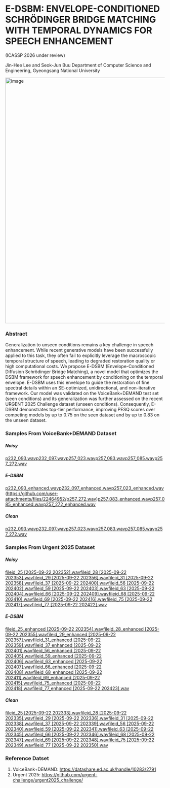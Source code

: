 # E-DSBM: ENVELOPE-CONDITIONED SCHRÖDINGER BRIDGE MATCHING WITH TEMPORAL DYNAMICS FOR SPEECH ENHANCEMENT
(ICASSP 2026 under review)

Jin-Hee Lee and Seok-Jun Buu
Department of Computer Science and Engineering, Gyeongsang National University

<img width="1601" height="774" alt="image" src="https://github.com/user-attachments/assets/10e66a43-94ef-4de6-8a8a-31c0df7ff12e" />


### Abstract 
Generalization to unseen conditions remains a key challenge in speech enhancement. While recent generative models have been successfully applied to this task, they often fail to explicitly leverage the macroscopic temporal structure of speech, leading to degraded restoration quality or high computational costs. We propose E-DSBM (Envelope-Conditioned Diffusion Schrödinger Bridge Matching), a novel model that optimizes the DSBM framework for speech enhancement by conditioning on the temporal envelope. E-DSBM uses this envelope to guide the restoration of fine spectral details within an SE-optimized, unidirectional, and non-iterative framework. Our model was validated on the VoiceBank+DEMAND test set (seen conditions) and its generalization was further assessed on the recent URGENT 2025 Challenge dataset (unseen conditions). Consequently, E-DSBM demonstrates top-tier performance, improving PESQ scores over competing models by up to 0.75 on the seen dataset and by up to 0.83 on the unseen dataset.

### Samples From VoiceBank+DEMAND Dataset
##### Noisy
[p232_093.wav](https://github.com/user-attachments/files/22464943/p232_093.wav)[p232_097.wav](https://github.com/user-attachments/files/22464944/p232_097.wav)[p257_023.wav](https://github.com/user-attachments/files/22464947/p257_023.wav)[p257_083.wav](https://github.com/user-attachments/files/22464950/p257_083.wav)[p257_085.wav](https://github.com/user-attachments/files/22464951/p257_085.wav)[p257_272.wav](https://github.com/user-attachments/files/22465152/p257_272.wav)


##### E-DSBM
[p232_093_enhanced.wav](https://github.com/user-attachments/files/22464955/p232_093_enhanced.wav)[p232_097_enhanced.wav](https://github.com/user-attachments/files/22464957/p232_097_enhanced.wav)[p257_023_enhanced.wav](https://github.com/user-attachments/files/22464959/p257_023_enhanced.wav)(https://github.com/user-attachments/files/22464952/p257_272.wav)[p257_083_enhanced.wav](https://github.com/user-attachments/files/22464960/p257_083_enhanced.wav)[p257_085_enhanced.wav](https://github.com/user-attachments/files/22464962/p257_085_enhanced.wav)[p257_272_enhanced.wav](https://github.com/user-attachments/files/22464963/p257_272_enhanced.wav)
##### Clean
[p232_093.wav](https://github.com/user-attachments/files/22464899/p232_093.wav)[p232_097.wav](https://github.com/user-attachments/files/22464923/p232_097.wav)[p257_023.wav](https://github.com/user-attachments/files/22464926/p257_023.wav)[p257_083.wav](https://github.com/user-attachments/files/22464931/p257_083.wav)[p257_085.wav](https://github.com/user-attachments/files/22464933/p257_085.wav)[p257_272.wav](https://github.com/user-attachments/files/22464938/p257_272.wav)


### Samples From Urgent 2025 Dataset
##### Noisy
[fileid_25 [2025-09-22 202352].wav](https://github.com/user-attachments/files/22465041/fileid_25.2025-09-22.202352.wav)[fileid_28 [2025-09-22 202353].wav](https://github.com/user-attachments/files/22465044/fileid_28.2025-09-22.202353.wav)[fileid_29 [2025-09-22 202356].wav](https://github.com/user-attachments/files/22465049/fileid_29.2025-09-22.202356.wav)[fileid_31 [2025-09-22 202358].wav](https://github.com/user-attachments/files/22465050/fileid_31.2025-09-22.202358.wav)[fileid_37 [2025-09-22 202400].wav](https://github.com/user-attachments/files/22465051/fileid_37.2025-09-22.202400.wav)[fileid_56 [2025-09-22 202402].wav](https://github.com/user-attachments/files/22465052/fileid_56.2025-09-22.202402.wav)[fileid_59 [2025-09-22 202403].wav](https://github.com/user-attachments/files/22465054/fileid_59.2025-09-22.202403.wav)[fileid_63 [2025-09-22 202404].wav](https://github.com/user-attachments/files/22465055/fileid_63.2025-09-22.202404.wav)[fileid_66 [2025-09-22 202409].wav](https://github.com/user-attachments/files/22465056/fileid_66.2025-09-22.202409.wav)[fileid_68 [2025-09-22 202410].wav](https://github.com/user-attachments/files/22465058/fileid_68.2025-09-22.202410.wav)[fileid_69 [2025-09-22 202416].wav](https://github.com/user-attachments/files/22465060/fileid_69.2025-09-22.202416.wav)[fileid_75 [2025-09-22 202417].wav](https://github.com/user-attachments/files/22465061/fileid_75.2025-09-22.202417.wav)[fileid_77 [2025-09-22 202422].wav](https://github.com/user-attachments/files/22465063/fileid_77.2025-09-22.202422.wav)

##### E-DSBM
[fileid_25_enhanced [2025-09-22 202354].wav](https://github.com/user-attachments/files/22465065/fileid_25_enhanced.2025-09-22.202354.wav)[fileid_28_enhanced [2025-09-22 202355].wav](https://github.com/user-attachments/files/22465068/fileid_28_enhanced.2025-09-22.202355.wav)[fileid_29_enhanced [2025-09-22 202357].wav](https://github.com/user-attachments/files/22465070/fileid_29_enhanced.2025-09-22.202357.wav)[fileid_31_enhanced [2025-09-22 202359].wav](https://github.com/user-attachments/files/22465074/fileid_31_enhanced.2025-09-22.202359.wav)[fileid_37_enhanced [2025-09-22 202401].wav](https://github.com/user-attachments/files/22465075/fileid_37_enhanced.2025-09-22.202401.wav)[fileid_56_enhanced [2025-09-22 202405].wav](https://github.com/user-attachments/files/22465077/fileid_56_enhanced.2025-09-22.202405.wav)[fileid_59_enhanced [2025-09-22 202406].wav](https://github.com/user-attachments/files/22465080/fileid_59_enhanced.2025-09-22.202406.wav)[fileid_63_enhanced [2025-09-22 202407].wav](https://github.com/user-attachments/files/22465083/fileid_63_enhanced.2025-09-22.202407.wav)[fileid_66_enhanced [2025-09-22 202408].wav](https://github.com/user-attachments/files/22465084/fileid_66_enhanced.2025-09-22.202408.wav)[fileid_68_enhanced [2025-09-22 202411].wav](https://github.com/user-attachments/files/22465085/fileid_68_enhanced.2025-09-22.202411.wav)[fileid_69_enhanced [2025-09-22 202415].wav](https://github.com/user-attachments/files/22465086/fileid_69_enhanced.2025-09-22.202415.wav)[fileid_75_enhanced [2025-09-22 202418].wav](https://github.com/user-attachments/files/22465087/fileid_75_enhanced.2025-09-22.202418.wav)[fileid_77_enhanced [2025-09-22 202423].wav](https://github.com/user-attachments/files/22465088/fileid_77_enhanced.2025-09-22.202423.wav)

##### Clean
[fileid_25 [2025-09-22 202333].wav](https://github.com/user-attachments/files/22465013/fileid_25.2025-09-22.202333.wav)[fileid_28 [2025-09-22 202335].wav](https://github.com/user-attachments/files/22465018/fileid_28.2025-09-22.202335.wav)[fileid_29 [2025-09-22 202336].wav](https://github.com/user-attachments/files/22465020/fileid_29.2025-09-22.202336.wav)[fileid_31 [2025-09-22 202338].wav](https://github.com/user-attachments/files/22465021/fileid_31.2025-09-22.202338.wav)[fileid_37 [2025-09-22 202339].wav](https://github.com/user-attachments/files/22465022/fileid_37.2025-09-22.202339.wav)[fileid_56 [2025-09-22 202340].wav](https://github.com/user-attachments/files/22465024/fileid_56.2025-09-22.202340.wav)[fileid_59 [2025-09-22 202341].wav](https://github.com/user-attachments/files/22465026/fileid_59.2025-09-22.202341.wav)[fileid_63 [2025-09-22 202345].wav](https://github.com/user-attachments/files/22465027/fileid_63.2025-09-22.202345.wav)[fileid_66 [2025-09-22 202346].wav](https://github.com/user-attachments/files/22465030/fileid_66.2025-09-22.202346.wav)[fileid_68 [2025-09-22 202347].wav](https://github.com/user-attachments/files/22465031/fileid_68.2025-09-22.202347.wav)[fileid_69 [2025-09-22 202348].wav](https://github.com/user-attachments/files/22465033/fileid_69.2025-09-22.202348.wav)[fileid_75 [2025-09-22 202349].wav](https://github.com/user-attachments/files/22465037/fileid_75.2025-09-22.202349.wav)[fileid_77 [2025-09-22 202350].wav](https://github.com/user-attachments/files/22465038/fileid_77.2025-09-22.202350.wav)


### Reference Datset
1. VoiceBank+DEMAND: https://datashare.ed.ac.uk/handle/10283/2791
2. Urgent 2025: https://github.com/urgent-challenge/urgent2025_challenge/


